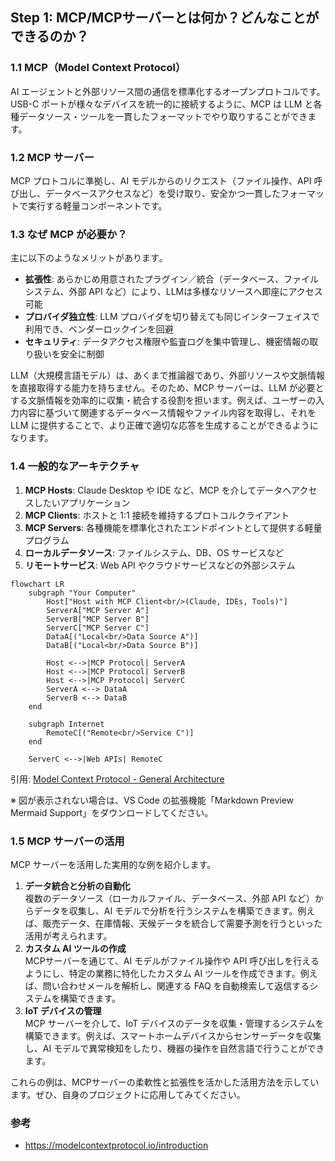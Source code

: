 ## Step 1: MCP/MCPサーバーとは何か？どんなことができるのか？

### 1.1 MCP（Model Context Protocol）  
  AI エージェントと外部リソース間の通信を標準化するオープンプロトコルです。USB-C ポートが様々なデバイスを統一的に接続するように、MCP は L⁠L⁠M と各種データソース・ツールを一貫したフォーマットでやり取りすることができます。

### 1.2 MCP サーバー  
  MCP プロトコルに準拠し、AI モデルからのリクエスト（ファイル操作、API 呼び出し、データベースアクセスなど）を受け取り、安全かつ一貫したフォーマットで実行する軽量コンポーネントです。

### 1.3 なぜ MCP が必要か？  
  主に以下のようなメリットがあります｡  
  - **拡張性**: あらかじめ用意されたプラグイン／統合（データベース、ファイルシステム、外部 API など）により、LLMは多様なリソースへ即座にアクセス可能  
  - **プロバイダ独立性**: LLM プロバイダを切り替えても同じインターフェイスで利用でき、ベンダーロックインを回避  
  - **セキュリティ**: データアクセス権限や監査ログを集中管理し、機密情報の取り扱いを安全に制御

  LLM（大規模言語モデル）は、あくまで推論器であり、外部リソースや文脈情報を直接取得する能力を持ちません。そのため、MCP サーバーは、LLM が必要とする文脈情報を効率的に収集・統合する役割を担います。例えば、ユーザーの入力内容に基づいて関連するデータベース情報やファイル内容を取得し、それを LLM に提供することで、より正確で適切な応答を生成することができるようになります。


### 1.4 一般的なアーキテクチャ  
  1. **MCP Hosts**: Claude Desktop や IDE など、MCP を介してデータへアクセスしたいアプリケーション  
  2. **MCP Clients**: ホストと 1:1 接続を維持するプロトコルクライアント  
  3. **MCP Servers**: 各種機能を標準化されたエンドポイントとして提供する軽量プログラム  
  4. **ローカルデータソース**: ファイルシステム、DB、OS サービスなど  
  5. **リモートサービス**: Web API やクラウドサービスなどの外部システム

```mermaid
flowchart LR
    subgraph "Your Computer"
        Host["Host with MCP Client<br/>(Claude, IDEs, Tools)"]
        ServerA["MCP Server A"]
        ServerB["MCP Server B"]
        ServerC["MCP Server C"]
        DataA[("Local<br/>Data Source A")]
        DataB[("Local<br/>Data Source B")]

        Host <-->|MCP Protocol| ServerA
        Host <-->|MCP Protocol| ServerB
        Host <-->|MCP Protocol| ServerC
        ServerA <--> DataA
        ServerB <--> DataB
    end

    subgraph Internet
        RemoteC[("Remote<br/>Service C")]
    end

    ServerC <-->|Web APIs| RemoteC
```

引用: [Model Context Protocol - General Architecture](https://modelcontextprotocol.io/introduction#general-architecture)


※ 図が表示されない場合は、VS Code の拡張機能「Markdown Preview Mermaid Support」をダウンロードしてください。

### 1.5 MCP サーバーの活用

MCP サーバーを活用した実用的な例を紹介します。

1. **データ統合と分析の自動化**  
   複数のデータソース（ローカルファイル、データベース、外部 API など）からデータを収集し、AI モデルで分析を行うシステムを構築できます。例えば、販売データ、在庫情報、天候データを統合して需要予測を行うといった活用が考えられます。
2. **カスタム AI ツールの作成**  
   MCPサーバーを通じて、AI モデルがファイル操作や API 呼び出しを行えるようにし、特定の業務に特化したカスタム AI ツールを作成できます。例えば、問い合わせメールを解析し、関連する FAQ を自動検索して返信するシステムを構築できます。
3. **IoT デバイスの管理**  
   MCP サーバーを介して、IoT デバイスのデータを収集・管理するシステムを構築できます。例えば、スマートホームデバイスからセンサーデータを収集し、AI モデルで異常検知をしたり、機器の操作を自然言語で行うことができます。

これらの例は、MCPサーバーの柔軟性と拡張性を活かした活用方法を示しています。ぜひ、自身のプロジェクトに応用してみてください。

### 参考

- https://modelcontextprotocol.io/introduction
